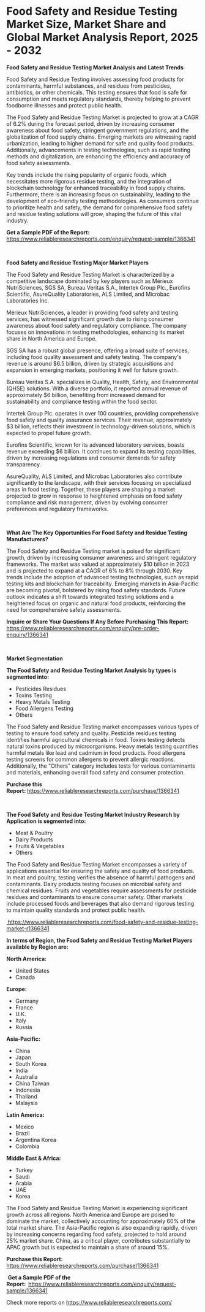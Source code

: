 <p><h1>Food Safety and Residue Testing Market Size, Market Share and Global Market Analysis Report, 2025 - 2032</h1></p><p><strong>Food Safety and Residue Testing Market Analysis and Latest Trends</strong></p>
<p><p>Food Safety and Residue Testing involves assessing food products for contaminants, harmful substances, and residues from pesticides, antibiotics, or other chemicals. This testing ensures that food is safe for consumption and meets regulatory standards, thereby helping to prevent foodborne illnesses and protect public health.</p><p>The Food Safety and Residue Testing Market is projected to grow at a CAGR of 6.2% during the forecast period, driven by increasing consumer awareness about food safety, stringent government regulations, and the globalization of food supply chains. Emerging markets are witnessing rapid urbanization, leading to higher demand for safe and quality food products. Additionally, advancements in testing technologies, such as rapid testing methods and digitalization, are enhancing the efficiency and accuracy of food safety assessments.</p><p>Key trends include the rising popularity of organic foods, which necessitates more rigorous residue testing, and the integration of blockchain technology for enhanced traceability in food supply chains. Furthermore, there is an increasing focus on sustainability, leading to the development of eco-friendly testing methodologies. As consumers continue to prioritize health and safety, the demand for comprehensive food safety and residue testing solutions will grow, shaping the future of this vital industry.</p></p>
<p><strong>Get a Sample PDF of the Report:&nbsp;</strong> <a href="https://www.reliableresearchreports.com/enquiry/request-sample/1366341?utm_campaign=2283&utm_medium=2&utm_source=Github&utm_content=ia&utm_term=22032025&utm_id=food-safety-and-residue-testing">https://www.reliableresearchreports.com/enquiry/request-sample/1366341</a></p>
<p>&nbsp;</p>
<p><strong>Food Safety and Residue Testing Major Market Players</strong></p>
<p><p>The Food Safety and Residue Testing Market is characterized by a competitive landscape dominated by key players such as Mérieux NutriSciences, SGS SA, Bureau Veritas S.A., Intertek Group Plc., Eurofins Scientific, AsureQuality Laboratories, ALS Limited, and Microbac Laboratories Inc. </p><p>Mérieux NutriSciences, a leader in providing food safety and testing services, has witnessed significant growth due to rising consumer awareness about food safety and regulatory compliance. The company focuses on innovations in testing methodologies, enhancing its market share in North America and Europe.</p><p>SGS SA has a robust global presence, offering a broad suite of services, including food quality assessment and safety testing. The company's revenue is around $6.5 billion, driven by strategic acquisitions and expansion in emerging markets, positioning it well for future growth.</p><p>Bureau Veritas S.A. specializes in Quality, Health, Safety, and Environmental (QHSE) solutions. With a diverse portfolio, it reported annual revenue of approximately $6 billion, benefiting from increased demand for sustainability and compliance testing within the food sector.</p><p>Intertek Group Plc. operates in over 100 countries, providing comprehensive food safety and quality assurance services. Their revenue, approximately $3 billion, reflects their investment in technology-driven solutions, which is expected to propel future growth.</p><p>Eurofins Scientific, known for its advanced laboratory services, boasts revenue exceeding $6 billion. It continues to expand its testing capabilities, driven by increasing regulations and consumer demands for safety transparency.</p><p>AsureQuality, ALS Limited, and Microbac Laboratories also contribute significantly to the landscape, with their services focusing on specialized areas in food testing. Together, these players are shaping a market projected to grow in response to heightened emphasis on food safety compliance and risk management, driven by evolving consumer preferences and regulatory frameworks.</p></p>
<p>&nbsp;</p>
<p><strong>What Are The Key Opportunities For Food Safety and Residue Testing Manufacturers?</strong></p>
<p><p>The Food Safety and Residue Testing market is poised for significant growth, driven by increasing consumer awareness and stringent regulatory frameworks. The market was valued at approximately $10 billion in 2023 and is projected to expand at a CAGR of 6% to 8% through 2030. Key trends include the adoption of advanced testing technologies, such as rapid testing kits and blockchain for traceability. Emerging markets in Asia-Pacific are becoming pivotal, bolstered by rising food safety standards. Future outlook indicates a shift towards integrated testing solutions and a heightened focus on organic and natural food products, reinforcing the need for comprehensive safety assessments.</p></p>
<p><strong>Inquire or Share Your Questions If Any Before Purchasing This Report:</strong> <a href="https://www.reliableresearchreports.com/enquiry/pre-order-enquiry/1366341?utm_campaign=2283&utm_medium=2&utm_source=Github&utm_content=ia&utm_term=22032025&utm_id=food-safety-and-residue-testing">https://www.reliableresearchreports.com/enquiry/pre-order-enquiry/1366341</a></p>
<p>&nbsp;</p>
<p><strong>Market Segmentation</strong></p>
<p><strong>The Food Safety and Residue Testing Market Analysis by types is segmented into:</strong></p>
<p><ul><li>Pesticides Residues</li><li>Toxins Testing</li><li>Heavy Metals Testing</li><li>Food Allergens Testing</li><li>Others</li></ul></p>
<p><p>The Food Safety and Residue Testing market encompasses various types of testing to ensure food safety and quality. Pesticide residues testing identifies harmful agricultural chemicals in food. Toxins testing detects natural toxins produced by microorganisms. Heavy metals testing quantifies harmful metals like lead and cadmium in food products. Food allergens testing screens for common allergens to prevent allergic reactions. Additionally, the "Others" category includes tests for various contaminants and materials, enhancing overall food safety and consumer protection.</p></p>
<p><strong>Purchase this Report:&nbsp;</strong><a href="https://www.reliableresearchreports.com/purchase/1366341?utm_campaign=2283&utm_medium=2&utm_source=Github&utm_content=ia&utm_term=22032025&utm_id=food-safety-and-residue-testing">https://www.reliableresearchreports.com/purchase/1366341</a></p>
<p>&nbsp;</p>
<p><strong>The Food Safety and Residue Testing Market Industry Research by Application is segmented into:</strong></p>
<p><ul><li>Meat & Poultry</li><li>Dairy Products</li><li>Fruits & Vegetables</li><li>Others</li></ul></p>
<p><p>The Food Safety and Residue Testing Market encompasses a variety of applications essential for ensuring the safety and quality of food products. In meat and poultry, testing verifies the absence of harmful pathogens and contaminants. Dairy products testing focuses on microbial safety and chemical residues. Fruits and vegetables require assessments for pesticide residues and contaminants to ensure consumer safety. Other markets include processed foods and beverages that also demand rigorous testing to maintain quality standards and protect public health.</p></p>
<p><a href="https://www.reliableresearchreports.com/food-safety-and-residue-testing-market-r1366341?utm_campaign=2283&utm_medium=2&utm_source=Github&utm_content=ia&utm_term=22032025&utm_id=food-safety-and-residue-testing">&nbsp;https://www.reliableresearchreports.com/food-safety-and-residue-testing-market-r1366341</a></p>
<p><strong>In terms of Region, the Food Safety and Residue Testing Market Players available by Region are:</strong></p>
<p>
    <p> <strong> North America: </strong>
        <ul>
            <li>United States</li>
            <li>Canada</li>
        </ul>
        </p> 
    <p> <strong> Europe: </strong>
        <ul>
            <li>Germany</li>
            <li>France</li>
            <li>U.K.</li>
            <li>Italy</li>
            <li>Russia</li>
        </ul>
        </p> 
    <p> <strong> Asia-Pacific: </strong>
        <ul>
            <li>China</li>
            <li>Japan</li>
            <li>South Korea</li>
            <li>India</li>
            <li>Australia</li>
            <li>China Taiwan</li>
            <li>Indonesia</li>
            <li>Thailand</li>
            <li>Malaysia</li>
        </ul>
        </p> 
    <p> <strong> Latin America: </strong>
        <ul>
            <li>Mexico</li>
            <li>Brazil</li>
            <li>Argentina Korea</li>
            <li>Colombia</li>
        </ul>
        </p> 
    <p> <strong> Middle East & Africa: </strong>
        <ul>
            <li>Turkey</li>
            <li>Saudi</li>
            <li>Arabia</li>
            <li>UAE</li>
            <li>Korea</li>
        </ul>
    </p>
    </p>
<p><p>The Food Safety and Residue Testing Market is experiencing significant growth across all regions. North America and Europe are poised to dominate the market, collectively accounting for approximately 60% of the total market share. The Asia-Pacific region is also expanding rapidly, driven by increasing concerns regarding food safety, projected to hold around 25% market share. China, as a critical player, contributes substantially to APAC growth but is expected to maintain a share of around 15%.</p></p>
<p><strong>Purchase this Report: </strong><a href="https://www.reliableresearchreports.com/purchase/1366341?utm_campaign=2283&utm_medium=2&utm_source=Github&utm_content=ia&utm_term=22032025&utm_id=food-safety-and-residue-testing">https://www.reliableresearchreports.com/purchase/1366341</a></p>
<p>&nbsp;<strong>Get a Sample PDF of the Report:&nbsp;&nbsp;</strong><a href="https://www.reliableresearchreports.com/enquiry/request-sample/1366341?utm_campaign=2283&utm_medium=2&utm_source=Github&utm_content=ia&utm_term=22032025&utm_id=food-safety-and-residue-testing">https://www.reliableresearchreports.com/enquiry/request-sample/1366341</a></p>
<p><strong></strong></p>
<p>Check more reports on <a href="https://www.reliableresearchreports.com/?utm_campaign=2283&utm_medium=2&utm_source=Github&utm_content=ia&utm_term=22032025&utm_id=food-safety-and-residue-testing">https://www.reliableresearchreports.com/</a></p>
